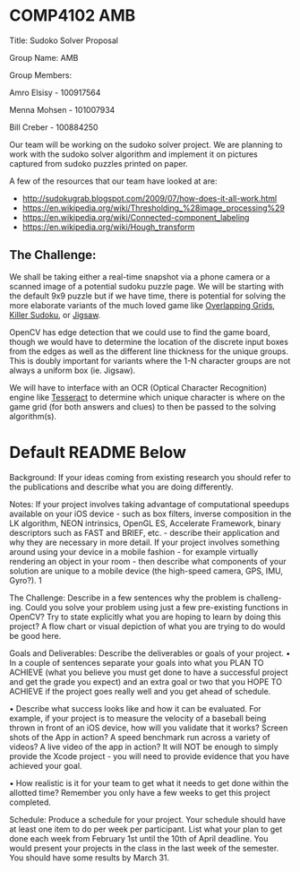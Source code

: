 # COMP4102 AMB
Title: Sudoko Solver Proposal

Group Name: AMB

Group Members: 

Amro Elsisy - 100917564

Menna Mohsen - 101007934

Bill Creber - 100884250


Our team will be working on the sudoko solver project. We are planning to work with the sudoko solver algorithm and implement it on pictures captured from sudoko puzzles printed on paper. 

A few of the resources that our team have looked at are: 
* http://sudokugrab.blogspot.com/2009/07/how-does-it-all-work.html
* https://en.wikipedia.org/wiki/Thresholding_%28image_processing%29
* https://en.wikipedia.org/wiki/Connected-component_labeling
* https://en.wikipedia.org/wiki/Hough_transform

## The Challenge:
We shall be taking either a real-time snapshot via a phone camera or a scanned image of a potential sudoku puzzle page. We will be starting with the default 9x9 puzzle but if we have time, there is potential for solving the more elaborate variants of the much loved game like [Overlapping Grids](https://en.wikipedia.org/wiki/Glossary_of_Sudoku#Sudoku_variants), [Killer Sudoku](https://en.wikipedia.org/wiki/Killer_sudoku), or [Jigsaw](https://en.wikipedia.org/wiki/Nonomino).

OpenCV has edge detection that we could use to find the game board, though we would have to determine the location of the discrete input boxes from the edges as well as the different line thickness for the unique groups. This is doubly important for variants where the 1-N character groups are not always a uniform box (ie. Jigsaw).

We will have to interface with an OCR (Optical Character Recognition) engine like [Tesseract](https://opensource.google/projects/tesseract) to determine which unique character is where on the game grid (for both answers and clues) to then be passed to the solving algorithm(s).



# Default README Below

Background: If your ideas coming from existing research you should refer to the publications and describe what you are doing differently.

Notes: If your project involves taking advantage of computational speedups available on your iOS device - such as box filters, inverse composition in the LK algorithm, NEON intrinsics, OpenGL ES, Accelerate Framework, binary descriptors such as FAST and BRIEF, etc. - describe their application and why they are necessary in more detail. If your project involves something around using your device in a mobile fashion - for example virtually rendering an object in your room - then describe what components of your solution are unique to a mobile device (the high-speed camera, GPS, IMU, Gyro?).
1

The Challenge: Describe in a few sentences why the problem is challeng- ing. Could you solve your problem using just a few pre-existing functions in OpenCV? Try to state explicitly what you are hoping to learn by doing this project? A flow chart or visual depiction of what you are trying to do would be good here.

Goals and Deliverables: Describe the deliverables or goals of your project.
• In a couple of sentences separate your goals into what you PLAN TO ACHIEVE (what you believe you must get done to have a successful project and get the grade you expect) and an extra goal or two that you HOPE TO ACHIEVE if the project goes really well and you get ahead of schedule.

• Describe what success looks like and how it can be evaluated. For example, if your project is to measure the velocity of a baseball being thrown in front of an iOS device, how will you validate that it works? Screen shots of the App in action? A speed benchmark run across a variety of videos? A live video of the app in action? It will NOT be enough to simply provide the Xcode project - you will need to provide evidence that you have achieved your goal.

• How realistic is it for your team to get what it needs to get done within the allotted time? Remember you only have a few weeks to get this project completed.

Schedule: Produce a schedule for your project. Your schedule should have at least one item to do per week per participant. List what your plan to get done each week from February 1st until the 10th of April deadline. You would present your projects in the class in the last week of the semester. You should have some results by March 31.
